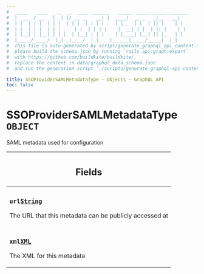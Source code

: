 ```yaml
---
#  _____   ____    _   _  ____ _______   ______ _____ _____ _______
#  |  __  / __   |  | |/ __ __   __| |  ____|  __ _   _|__   __|
#  | |  | | |  | | |  | | |  | | | |    | |__  | |  | || |    | |
#  | |  | | |  | | | . ` | |  | | | |    |  __| | |  | || |    | |
#  | |__| | |__| | | |  | |__| | | |    | |____| |__| || |_   | |
#  |_____/ ____/  |_| _|____/  |_|    |______|_____/_____|  |_|
#  This file is auto-generated by script/generate_graphql_api_content.sh,
#  please build the schema.json by running `rails api:graph:export`
#  with https://github.com/buildkite/buildkite/,
#  replace the content in data/graphql_data_schema.json
#  and run the generation script `./scripts/generate-graphql-api-content.sh`.

title: SSOProviderSAMLMetadataType – Objects – GraphQL API
toc: false
---
```

<!-- vale off -->
<h1 class="has-pills" data-algolia-exclude>
  SSOProviderSAMLMetadataType
  <span class="pill pill--object pill--normal-case pill--large"><code>OBJECT</code></span>
</h1>
<!-- vale on -->


SAML metadata used for configuration

<table class="responsive-table responsive-table--single-column-rows">
  <thead>
    <th>
      <h2 data-algolia-exclude>Fields</h2>
    </th>
  </thead>
  <tbody>
    <tr><td><h3 class="is-small has-pills"><code>url</code><a href="/docs/apis/graphql/schemas/scalar/string" class="pill pill--scalar pill--normal-case pill--medium" title="Go to SCALAR String"><code>String</code></a></h3><p>The URL that this metadata can be publicly accessed at</p></td></tr><tr><td><h3 class="is-small has-pills"><code>xml</code><a href="/docs/apis/graphql/schemas/scalar/xml" class="pill pill--scalar pill--normal-case pill--medium" title="Go to SCALAR XML"><code>XML</code></a></h3><p>The XML for this metadata</p></td></tr>
  </tbody>
</table>

